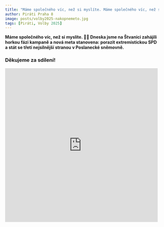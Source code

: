```yaml
---
title: "Máme společného víc, než si myslíte. Máme společného víc, než si myslíte. Piráti zahájili horkou fázi kampaně do Sněmovny!"
author: Piráti Praha 8
image: posts/volby2025-nakopnemeto.jpg
tags: [Piráti, Volby 2025]
---
```


**Máme společného víc, než si myslíte. 🏴‍☠️ Dneska jsme na Štvanici zahájili horkou fázi kampaně a nová meta stanovena: porazit extremistickou SPD a stát se třetí nejsilnější stranou v Poslanecké sněmovně.**

### Děkujeme za sdílení!

<iframe src="https://www.facebook.com/plugins/post.php?href=https%3A%2F%2Fwww.facebook.com%2Fpiratipraha8%2Fposts%2Fpfbid02aVpJ1eoZA7H5XexNJzdRSmtmsVogBwpn7GmzCwkQ4BAFHdCc4nWF36uTQcxbKvwFl&show_text=true&width=500" width="500" height="504" style="border:none;overflow:hidden" scrolling="no" frameborder="0" allowfullscreen="true" allow="autoplay; clipboard-write; encrypted-media; picture-in-picture; web-share"></iframe>